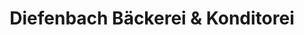 ---
title: "Diefenbach Bäckerei & Konditorei"
url: /leonberg/diefenbach-baeckerei-und-konditorei/
shop: Bäckerei
---